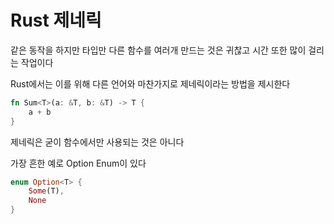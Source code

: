 # Rust 제네릭

같은 동작을 하지만 타입만 다른 함수를 여러개 만드는 것은 귀찮고 시간 또한 많이 걸리는 작업이다

Rust에서는 이를 위해 다른 언어와 마찬가지로 제네릭이라는 방법을 제시한다

```Rust
fn Sum<T>(a: &T, b: &T) -> T {
    a + b
}
```



제네릭은 굳이 함수에서만 사용되는 것은 아니다

가장 흔한 예로 Option<T> Enum이 있다

```Rust
enum Option<T> {
    Some(T),
    None
}
```

